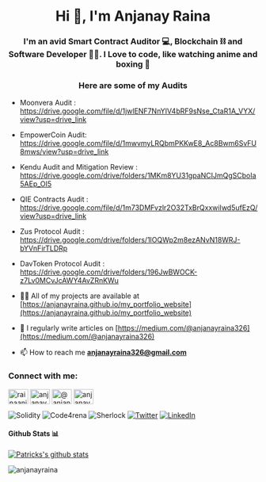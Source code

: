<h1 align="center">Hi 👋, I'm Anjanay Raina</h1>
<h3 align="center">I'm an avid Smart Contract Auditor 💻, Blockchain ⛓️ and Software Developer 👨‍💻. I Love to code, like watching anime and boxing 🥊</h3>
<h3 align="center">Here are some of my Audits </h3>

- Moonvera Audit : https://drive.google.com/file/d/1jwlENF7NnYIV4bRF9sNse_CtaR1A_VYX/view?usp=drive_link
- EmpowerCoin Audit: https://drive.google.com/file/d/1mwvmyLRQbmPKKwE8_Ac8Bwm6SvFU8mws/view?usp=drive_link
- Kendu Audit and Mitigation Review : https://drive.google.com/drive/folders/1MKm8YU31gpaNCIJmQgSCboIa5AEp_OI5
- QIE Contracts Audit : https://drive.google.com/file/d/1m73DMFvzlr2O32TxBrQxxwiIwd5ufEzQ/view?usp=drive_link
- Zus Protocol Audit : https://drive.google.com/drive/folders/1lOQWp2m8ezANvN18WRJ-bYVnFirTLDRp
- DavToken Protocol Audit : https://drive.google.com/drive/folders/196JwBWOCK-z7Lv0MCvJcAWY4AvZRnKWu 

- 👨‍💻 All of my projects are available at [https://anjanayraina.github.io/my_portfolio_website](https://anjanayraina.github.io/my_portfolio_website)

- 📝 I regularly write articles on [https://medium.com/@anjanayraina326](https://medium.com/@anjanayraina326)

- 📫 How to reach me **anjanayraina326@gmail.com**
<h3 align="left">Connect with me:</h3>
<p align="left">
<a href="https://twitter.com/rainaanjan69745" target="blank"><img align="center" src="https://raw.githubusercontent.com/rahuldkjain/github-profile-readme-generator/master/src/images/icons/Social/twitter.svg" alt="rainaanjan69745" height="30" width="40" /></a>
<a href="https://linkedin.com/in/anjanay-raina-289716192/" target="blank"><img align="center" src="https://raw.githubusercontent.com/rahuldkjain/github-profile-readme-generator/master/src/images/icons/Social/linked-in-alt.svg" alt="anjanay-raina-289716192/" height="30" width="40" /></a>
<a href="https://medium.com/@anjanayraina326" target="blank"><img align="center" src="https://raw.githubusercontent.com/rahuldkjain/github-profile-readme-generator/master/src/images/icons/Social/medium.svg" alt="@anjanayraina326" height="30" width="40" /></a>
<a href="https://www.leetcode.com/anjanayraina/" target="blank"><img align="center" src="https://raw.githubusercontent.com/rahuldkjain/github-profile-readme-generator/master/src/images/icons/Social/leet-code.svg" alt="anjanayraina/" height="30" width="40" /></a>
</p>
    

![Solidity](https://img.shields.io/badge/Solidity-3C3C3D?style=flat&logo=solidity&logoColor=white)
![Code4rena](https://img.shields.io/badge/Code4rena-Top_300-orange)
![Sherlock](https://img.shields.io/badge/Sherlock-Top_800-blue)
[![Twitter](https://img.shields.io/badge/Twitter-1DA1F2?logo=twitter&logoColor=white)](https://twitter.com/yourhandle)
[![LinkedIn](https://img.shields.io/badge/LinkedIn-0077B5?logo=linkedin&logoColor=white)](https://linkedin.com/in/yourprofile)


#### Github Stats 📊

[![Patricks's github stats](https://github-readme-stats.vercel.app/api?username=anjanayraina)](https://github.com/anuraghazra/github-readme-stats)



<p><img align="left" src="https://github-readme-stats.vercel.app/api/top-langs?username=anjanayraina&show_icons=true&locale=en&layout=compact" alt="anjanayraina" /></p>




